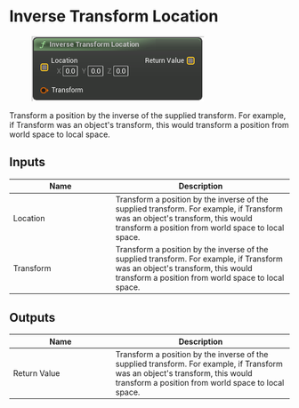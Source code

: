 # Inverse Transform Location

<div align="left" data-full-width="false"><figure><img src="../../../../api/Math/Transform/Inverse_Transform_Location.png" alt=""><figcaption></figcaption></figure></div>

Transform a position by the inverse of the supplied transform. For example, if Transform was an object's transform, this would transform a position from world space to local space.

## Inputs

<table><thead><tr><th width="170">Name</th><th>Description</th></tr></thead><tbody><tr><td>Location</td><td>Transform a position by the inverse of the supplied transform. For example, if Transform was an object's transform, this would transform a position from world space to local space.</td></tr><tr><td>Transform</td><td>Transform a position by the inverse of the supplied transform. For example, if Transform was an object's transform, this would transform a position from world space to local space.</td></tr></tbody></table>

## Outputs

<table><thead><tr><th width="170">Name</th><th>Description</th></tr></thead><tbody><tr><td>Return Value</td><td>Transform a position by the inverse of the supplied transform. For example, if Transform was an object's transform, this would transform a position from world space to local space.</td></tr></tbody></table>
